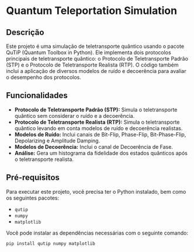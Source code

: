 # Quantum Teleportation Simulation

## Descrição

Este projeto é uma simulação de teletransporte quântico usando o pacote QuTiP (Quantum Toolbox in Python). Ele implementa dois protocolos principais de teletransporte quântico: o Protocolo de Teletransporte Padrão (STP) e o Protocolo de Teletransporte Realista (RTP). O código também inclui a aplicação de diversos modelos de ruído e decoerência para avaliar o desempenho dos protocolos.

## Funcionalidades

- **Protocolo de Teletransporte Padrão (STP):** Simula o teletransporte quântico sem considerar o ruído e a decoerência.
- **Protocolo de Teletransporte Realista (RTP):** Simula o teletransporte quântico levando em conta modelos de ruído e decoerência realistas.
- **Modelos de Ruído:** Inclui canais de Bit-Flip, Phase-Flip, Bit-Phase-Flip, Depolarizing e Amplitude Damping.
- **Modelos de Decoerência:** Inclui o canal de Decoerência de Fase.
- **Análise:** Gera um histograma da fidelidade dos estados quânticos após o teletransporte realista.

## Pré-requisitos

Para executar este projeto, você precisa ter o Python instalado, bem como os seguintes pacotes:

- `qutip`
- `numpy`
- `matplotlib`

Você pode instalar as dependências necessárias com o seguinte comando:

```bash
pip install qutip numpy matplotlib

